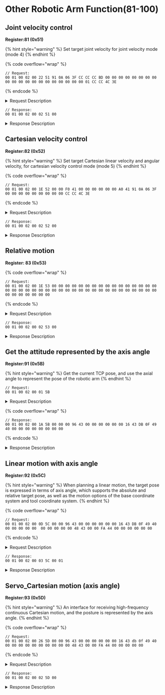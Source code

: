 # Other Robotic Arm Function(81-100)

## Joint velocity control

**Register:81 (0x51)**

{% hint style="warning" %}
Set target joint velocity for joint velocity mode (mode 4)
{% endhint %}

{% code overflow="wrap" %}
```
// Request:
00 01 00 02 00 22 51 91 0A 06 3F CC CC CC BD 00 00 00 00 00 00 00 00 00 00 00 00 00 00 00 00 00 00 00 00 01 CC CC 4C 3E
```
{% endcode %}

<details>

<summary>Request Description</summary>

{% code overflow="wrap" %}
```
//00 01    U16, Transaction ID
//00 02    U16, Protocol Identifier
//00 22    U16, Length 
//51       U8, Register
//91 0A 06 3F	FP32, Joint 1 target velocity: π/6 rad/s
//CC CC CC BD	FP32, Joint 2 target velocity: -0.1 rad/s
//00 00 00 00	FP32, Joint 3 target velocity: 0 rad/s
//00 00 00 00	FP32, Joint 4 target velocity: 0 rad/s
//00 00 00 00	FP32, Joint 5 target velocity: 0 rad/s
//00 00 00 00	FP32, Joint 6 target velocity: 0 rad/s
//00 00 00 00	FP32, Joint 7 target velocity: 0 rad/s
//01	U8, whether all joints accelerate and decelerate synchronously: 1-True
//CC CC 4C 3E	FP32, duration: 0.2s
```
{% endcode %}

</details>

```
// Response:
00 01 00 02 00 02 51 00
```

<details>

<summary>Response Description</summary>

```
//00 01    U16, Transaction ID
//00 02    U16, Protocol Identifier
//00 02    U16, Length 
//51       U8, Register
//00       U8, State
```

</details>

## Cartesian velocity control

**Register:82 (0x52)**

{% hint style="warning" %}
Set target Cartesian linear velocity and angular velocity, for cartesian velocity control mode (mode 5)
{% endhint %}

{% code overflow="wrap" %}
```
// Request:
00 01 00 02 00 1E 52 00 00 F0 41 00 00 00 00 00 00 A0 41 91 0A 06 3F 00 00 00 00 00 00 00 00 00 CC CC 4C 3E 
```
{% endcode %}

<details>

<summary>Request Description</summary>

```
//00 01    U16, Transaction ID
//00 02    U16, Protocol Identifier
//00 1E    U16, Length 
//52       U8, Register
//00 00 F0 41	FP32,  Cartesian linear velocity: Vx = 30 mm/s 
//00 00 00 00	FP32,  Cartesian linear velocity: Vy = 0 mm/s 
//00 00 A0 41	FP32,  Cartesian linear velocity: Vz = 20 mm/s 
//91 0A 06 3F	FP32,  Cartesian angular velocity: ωx = π/6 rad/s 
//00 00 00 00	FP32,  Cartesian angular velocity: ωy= 0  rad/s 
//00 00 00 00	FP32,  Cartesian angular velocity ωz = 0  rad/s 
//00	U8,  is tool coordinate or not: 0-base coordinate 
//CC CC 4C 3E	FP32,  duration: 0.2s 
```

</details>

```
// Response:
00 01 00 02 00 02 52 00
```

<details>

<summary>Response Description</summary>

```
//00 01    U16, Transaction ID
//00 02    U16, Protocol Identifier
//00 02    U16, Length 
//52       U8, Register
//00       U8, State
```

</details>

## Relative motion&#x20;

**Register: 83 (0x53)**

{% code overflow="wrap" %}
```
// Request:
00 01 00 02 00 1E 53 00 00 00 00 00 00 00 00 00 00 00 00 00 00 00 00 00 00 00 00 00 00 00 00 00 00 00 00 00 00 00 00 00 00 00 00 00 00 00 00 00 00 00 00 00 00 
```
{% endcode %}

<details>

<summary>Request Description</summary>

{% code overflow="wrap" %}
```
//00 01    U16, Transaction ID
//00 02    U16, Protocol Identifier
//00 1E    U16, Length 
//53       U8, Register
//00 00 00 00	FP32, if TCP motion，parameter is X (mm). If joint motion，Parameter is J1 (rad)
//00 00 00 00	FP32, if TCP motion，parameter is y (mm). If joint motion，parameter is J2 (rad)
//00 00 00 00	FP32, If TCP motion，parameter is z (mm). If joint control，parameter is J3 (rad)
//00 00 00 00	FP32, If TCP motion，parameter is roll (rad). If joint motion，parameter is J4 (rad)
//00 00 00 00	FP32, If TCP motion，parameter is pitch (rad). If joint motion，parameter is J5 (rad)
//00 00 00 00	FP32, If TCP motion，parameter is yaw (rad). If joint motion，parameter is J6 (rad)
//00 00 00 00	FP32, If TCP motion，parameter is meaningless. If joint motion，parameter is J7 (rad)
//00 00 00 00	FP32, speed(mm/s, rad/s)
//00 00 00 00	FP32, acceleration(mm/s², rad/s²)
//00 00 00 00	FP32, move time（useless, just 0）
//00 00 00 00	FP32, radius(mm)
//00	U8, 0 is TCP motion, 1 is joint motion.
//00	U8, Only available in TCP motion. 0 is RPY, 1 is aixs angle.
```
{% endcode %}

</details>

```
// Response:
00 01 00 02 00 02 53 00
```

<details>

<summary>Response Description</summary>

```
//00 01    U16, Transaction ID
//00 02    U16, Protocol Identifier
//00 02    U16, Length 
//53       U8, Register
//00       U8, State
```

</details>

## Get the attitude represented by the axis angle

**Register:91 (0x5B)**

{% hint style="warning" %}
Get the current TCP pose, and use the axial angle to represent the pose of the robotic arm
{% endhint %}

```
// Request:
00 01 00 02 00 01 5B  
```

<details>

<summary>Request Description</summary>

```
//00 01    U16, Transaction ID
//00 02    U16, Protocol Identifier
//00 01    U16, Length 
//5B       U8, Register
```

</details>

{% code overflow="wrap" %}
```
// Response:
00 01 00 02 00 1A 5B 00 00 00 96 43 00 00 00 00 00 00 16 43 DB 0F 49 40 00 00 00 00 00 00 00 00 
```
{% endcode %}

<details>

<summary>Response Description</summary>

```
//00 01    U16, Transaction ID
//00 02    U16, Protocol Identifier
//00 1A    U16, Length 
//5B       U8, Register
//00       U8, State
//00 00 96 43	FP32,  X=300mm
//00 00 00 00	FP32,  Y=0 mm
//00 00 16 43	FP32,  Z=150mm
//DB 0F 49 40	FP32,  Rx=π rad 
//00 00 00 00	FP32,  Ry=0 rad
//00 00 00 00	FP32,  Rz=0 rad
```

</details>

## Linear motion with axis angle

**Register:92 (0x5C)**

{% hint style="warning" %}
When planning a linear motion, the target pose is expressed in terms of axis angle, which supports the absolute and relative target pose, as well as the motion options of the base coordinate system and tool coordinate system.
{% endhint %}

{% code overflow="wrap" %}
```
// Request:
00 01 00 02 00 0D 5C 00 00 96 43 00 00 00 00 00 00 16 43 DB 0F 49 40 00 00 00 00 00  00 00 00 00 00 48 43 00 00 FA 44 00 00 00 00 00 00 
```
{% endcode %}

<details>

<summary>Request Description</summary>

{% code overflow="wrap" %}
```
//00 01    U16, Transaction ID
//00 02    U16, Protocol Identifier
//00 0D    U16, Length 
//5C       U8, Register
//00 00 96 43	FP32, X=300mm
//00 00 00 00	FP32, Y=0
//00 00 16 43	FP32, Z=150mm
//DB 0F 49 40	FP32, Rx=π  rad
//00 00 00 00	FP32, Ry=0
//00 00 00 00	FP32, Rz=0
//00 00 48 43	FP32, motion speed=200 mm/s
//00 00 FA 44	FP32, acceleration=2000 mm/s²
//00 00 00 00	FP32, motion time, 0
//00	U8, motion reference, 0 is robot base (coordinate system), 1 is robot tool (coordinate system).
//00	U8, If the motion reference is the robot base, then 0 is absolute pose, 1 is relative pose.
```
{% endcode %}

</details>

```
// Response:
00 01 00 02 00 03 5C 00 01
```

<details>

<summary>Response Description</summary>

```
//00 01    U16, Transaction ID
//00 02    U16, Protocol Identifier
//00 03    U16, Length 
//5C       U8, Register
//00 01    U16, State
```

</details>

## Servo\_Cartesian motion (axis angle)

**Register:93 (0x5D)**

{% hint style="warning" %}
An interface for receiving high-frequency continuous Cartesian motion, and the posture is represented by the axis angle.
{% endhint %}

{% code overflow="wrap" %}
```
// Request:
00 01 00 02 00 26 5D 00 00 96 43 00 00 00 00 00 00 16 43 db 0f 49 40 00 00 00 00 00 00 00 00 00 00 48 43 00 00 FA 44 00 00 00 00 00   
```
{% endcode %}

<details>

<summary>Request Description</summary>

{% code overflow="wrap" %}
```
//00 01    U16, Transaction ID
//00 02    U16, Protocol Identifier
//00 26    U16, Length 
//5D       U8, Register
//00 00 96 43	FP32, X=300 mm
//00 00 00 00	FP32, Y=0
//00 00 16 43	FP32, Z=150 mm
//db 0f 49 40	FP32, Rx=π rad
//00 00 00 00	FP32, Ry=0
//00 00 00 00	FP32, Rz=0
//00 00 48 43	FP32, motion speed=200 mm/s
//00 00 FA 44	FP32, acceleration=2000 mm/s²
//00 00 00 00	FP32, 0 i the robot base coordinate system, 1 is robot tool coordinate system.
//00  U8,  If the motion reference is the robot base, then 0 is absolute pose, 1 is relative pose.
```
{% endcode %}

</details>

```
// Response:
00 01 00 02 00 02 5D 00
```

<details>

<summary>Response Description</summary>

```
//00 01    U16, Transaction ID
//00 02    U16, Protocol Identifier
//00 02    U16, Length 
//5D       U8, Register
//00       U8, State
```

</details>
